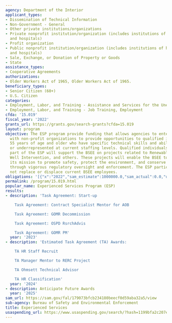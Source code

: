 ```yaml
---
agency: Department of the Interior
applicant_types:
- Dissemination of Technical Information
- Non-Government - General
- Other private institutions/organizations
- Private nonprofit institution/organization (includes institutions of higher education
  and hospitals)
- Profit organization
- Public nonprofit institution/organization (includes institutions of higher education
  and hospitals)
- Sale, Exchange, or Donation of Property or Goods
- State
assistance_types:
- Cooperative Agreements
authorizations:
- Older Workers Act of 1965, Older Workers Act of 1965.
beneficiary_types:
- Senior Citizen (60+)
- U.S. Citizen
categories:
- Employment, Labor, and Training - Assistance and Services for the Unemployed
- Employment, Labor, and Training - Job Training, Employment
cfda: '15.019'
fiscal_year: '2022'
grants_url: https://grants.gov/search-grants?cfda=15.019
layout: program
objective: The ESP program provide funding that allows agencies to enter into agreements
  with non-profit organizations to provide opportunities to qualified individuals
  55 years of age and older who have specific technical skills and abilities not available
  or underrepresented at current staffing levels. Qualified individuals who are a
  part of the ESP will support the BSEE on projects related to Renewable Energy, Decommissioning,
  Well Intervention, and others. These projects will enable the BSEE to carry out
  its mission to promote safety, protect the environment, and conserve resources offshore
  through vigorous regulatory oversight and enforcement. The ESP participants will
  not replace or displace current BSEE employees.
obligations: '[{"x":"2022","sam_estimate":1000000.0,"sam_actual":0.0,"usa_spending_actual":0.0},{"x":"2023","sam_estimate":1000000.0,"sam_actual":921157.0,"usa_spending_actual":179186.38},{"x":"2024","sam_estimate":1000000.0,"sam_actual":0.0,"usa_spending_actual":173912.75}]'
permalink: /program/15.019.html
popular_name: Experienced Services Program (ESP)
results:
- description: 'Task Agreement: Start-up

    Task Agreement: Contract Specialist Mentor for AOB

    Task Agreement: GOMR Decommission

    Task Agreement: OSPD RsrchAdvis

    Task Agreement: GOMR PM'
  year: '2023'
- description: 'Estimated Task Agreement (TA) Awards:

    TA HR Staff Recruit

    TA Manager Mentor to RERC Project

    TA Ohmsett Technical Advisor

    TA HR Classification'
  year: '2024'
- description: Anticipate Future Awards
  year: '2025'
sam_url: https://sam.gov/fal/179073bfcb234180beecf0d59aba32a5/view
sub-agency: Bureau of Safety and Environmental Enforcement
title: Experienced Services
usaspending_url: https://www.usaspending.gov/search/?hash=1199bfa2c207e6b2417a110c3985b35d
---
```

